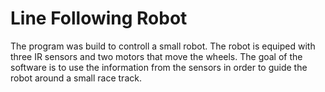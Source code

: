 # Line Following Robot

The program was build to controll a small robot. The robot is equiped with three IR sensors and two motors that move the wheels. The goal of the software is to use the information from the sensors in order to guide the robot around a small race track.


